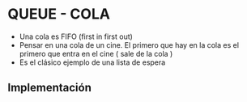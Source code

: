 # QUEUE - COLA

- Una cola es FIFO (first in first out)
- Pensar en una cola de un cine. El primero que hay en la cola es el primero que entra en el cine ( sale de la cola )
- Es el clásico ejemplo de una lista de espera

## Implementación

